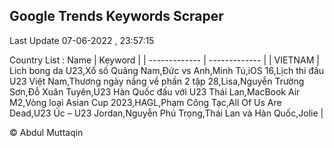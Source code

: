 

## Google Trends Keywords Scraper 
 
Last Update 07-06-2022 , 23:57:15

Country List :
 Name  | Keyword |
| ------------- | ------------- |
| VIETNAM | Lich bong da U23,Xổ số Quảng Nam,Đức vs Anh,Minh Tú,iOS 16,Lịch thi đấu U23 Việt Nam,Thương ngày nắng về phần 2 tập 28,Lisa,Nguyễn Trường Sơn,Đỗ Xuân Tuyên,U23 Hàn Quốc đấu với U23 Thái Lan,MacBook Air M2,Vòng loại Asian Cup 2023,HAGL,Phạm Công Tạc,All Of Us Are Dead,U23 Úc – U23 Jordan,Nguyễn Phú Trọng,Thái Lan và Hàn Quốc,Jolie |



© Abdul Muttaqin 

